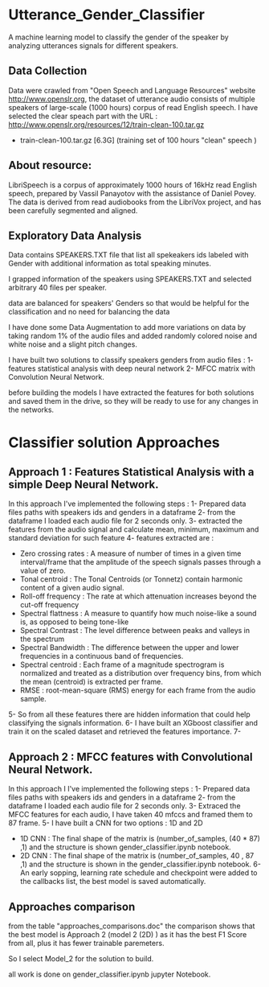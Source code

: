 # Utterance_Gender_Classifier
A machine learning model to classify the gender of the speaker by analyzing utterances signals for different speakers.

## Data Collection
Data were crawled from "Open Speech and Language Resources" website http://www.openslr.org, the dataset of utterance audio consists of multiple speakers of large-scale (1000 hours) corpus of read English speech.
I have selected the clear speach part with the URL : http://www.openslr.org/resources/12/train-clean-100.tar.gz
- train-clean-100.tar.gz [6.3G]   (training set of 100 hours "clean" speech )

## About resource:

LibriSpeech is a corpus of approximately 1000 hours of 16kHz read English speech, prepared by Vassil Panayotov with the assistance of Daniel Povey. The data is derived from read audiobooks from the LibriVox project, and has been carefully segmented and aligned.

## Exploratory Data Analysis
Data contains SPEAKERS.TXT file that list all spekeakers ids labeled with Gender with additional information as total speaking minutes.

I grapped information of the speakers using SPEAKERS.TXT and selected arbitrary 40 files per speaker.

data are balanced for speakers' Genders so that would be helpful for the classification and no need for balancing the data

I have done some Data Augmentation to add more variations on data by taking random 1% of the audio files and added randomly colored noise and white noise and a slight pitch changes.

I have built two solutions to classify speakers genders from audio files :
1- features statistical analysis with deep neural network
2- MFCC matrix with Convolution Neural Network.

before building the models I have extracted the features for both solutions and saved them in the drive, so they will be ready to use for any changes in the networks.

# Classifier solution Approaches

## Approach 1 : Features Statistical Analysis with a simple Deep Neural Network.

In this approach I've implemented the following steps :
1- Prepared data files paths with speakers ids and genders in a dataframe
2- from the dataframe I loaded each audio file for 2 seconds only.
3- extracted the features from the audio signal and calculate mean, minimum, maximum and standard deviation for such feature
4- features extracted are :
*   Zero crossing rates : A measure of number of times in a given time interval/frame that the amplitude of the speech signals passes through a value of zero.
*   Tonal centroid : The Tonal Centroids (or Tonnetz) contain harmonic content of a given audio signal.
*   Roll-off frequency : The rate at which attenuation increases beyond the cut-off frequency
*   Spectral flattness : A measure to quantify how much noise-like a sound is, as opposed to being tone-like
*   Spectral Contrast : The level difference between peaks and valleys in the spectrum
*   Spectral Bandwidth : The difference between the upper and lower frequencies in a continuous band of frequencies.
*   Spectral centroid : Each frame of a magnitude spectrogram is normalized and treated as a distribution over frequency bins, from which the mean (centroid) is extracted per frame.
*   RMSE : root-mean-square (RMS) energy for each frame from the audio sample.

5- So from all these features there are hidden information that could help classifying the signals information.
6- I have built an XGboost classifier and train it on the scaled dataset and retrieved the features importance.
7- 

## Approach 2 : MFCC features with Convolutional Neural Network.

In this approach I I've implemented the following steps :
1- Prepared data files paths with speakers ids and genders in a dataframe
2- from the dataframe I loaded each audio file for 2 seconds only.
3- Extraced the MFCC features for each audio, I have taken 40 mfccs and framed them to 87 frame.
5- I have built a CNN for two options : 1D and 2D 
  - 1D CNN : The final shape of the matrix is (number_of_samples, (40 * 87) ,1) and the structure is shown gender_classifier.ipynb notebook.
  - 2D CNN : The final shape of the matrix is (number_of_samples, 40 , 87 ,1) and the structure is shown in the gender_classifier.ipynb  notebook.
6- An early sopping, learning rate schedule and checkpoint were added to the callbacks list, the best model is saved automatically.

## Approaches comparison
from the table "approaches_comparisons.doc" the comparison shows that the best model is Approach 2 (model 2 (2D) )
as it has the best F1 Score from all, plus it has fewer trainable paremeters.

So I select Model_2 for the solution to build.

all work is done on gender_classifier.ipynb jupyter Notebook.
